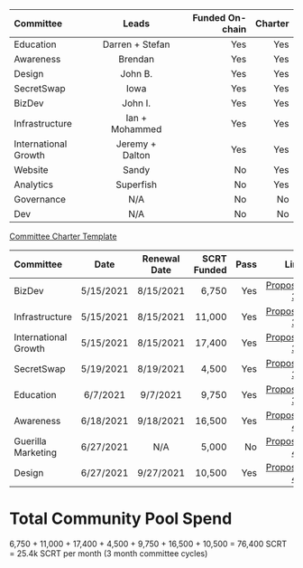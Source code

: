 | Committee | Leads | Funded On-chain | Charter |
| :---         |     :---:      |          ---: | ---: |
| Education   | Darren + Stefan    | Yes    |  Yes    | 
| Awareness   | Brendan    | Yes    |  Yes    | 
| Design   | John B.     | Yes    |  Yes    | 
| SecretSwap   | Iowa    | Yes    |  Yes    | 
| BizDev  | John I.    | Yes    |  Yes    | 
| Infrastructure  | Ian + Mohammed   | Yes    |  Yes    | 
| International Growth  | Jeremy + Dalton    | Yes    |  Yes    | 
| Website   | Sandy | No    |  Yes    | 
| Analytics  | Superfish   | No   |  Yes    | 
| Governance | N/A   | No   |  No   | 
| Dev | N/A   | No   |  No   | 

[Committee Charter Template](https://docs.google.com/document/d/1vEq_BD6wOqVbFCbBcdVJ7XdSnjsECXXOVpsMb0r5bLw/edit?usp=sharing)

| Committee | Date | Renewal Date | SCRT Funded | Pass | Link |
| :---         |     :---:      |  :---:      |          ---: | ---: | ---: |
| BizDev| 5/15/2021 | 8/15/2021 | 6,750 | Yes |  [Proposal 34](https://secretnodes.com/secret/chains/secret-2/governance/proposals/34) |
| Infrastructure| 5/15/2021| 8/15/2021 | 11,000 | Yes| [Proposal 35](https://secretnodes.com/secret/chains/secret-2/governance/proposals/35)| 
| International Growth | 5/15/2021 | 8/15/2021 |  17,400| Yes | [Proposal 36](https://secretnodes.com/secret/chains/secret-2/governance/proposals/36)| 
| SecretSwap| 5/19/2021| 8/19/2021 | 4,500 | Yes| [Proposal 37](https://secretnodes.com/secret/chains/secret-2/governance/proposals/37)| 
| Education | 6/7/2021| 9/7/2021 | 9,750 | Yes| [Proposal 38](https://secretnodes.com/secret/chains/secret-2/governance/proposals/38)| 
| Awareness| 6/18/2021| 9/18/2021 | 16,500 | Yes| [Proposal 40](https://secretnodes.com/secret/chains/secret-2/governance/proposals/40)| 
| Guerilla Marketing| 6/27/2021| N/A |  5,000 | No| [Proposal 41](https://secretnodes.com/secret/chains/secret-2/governance/proposals/41)| 
| Design| 6/27/2021| 9/27/2021| 10,500 | Yes| [Proposal 42](https://secretnodes.com/secret/chains/secret-2/governance/proposals/42)| 



# Total Community Pool Spend
6,750 + 11,000 + 17,400 + 4,500 + 9,750 + 16,500 + 10,500 = 76,400 SCRT = 25.4k SCRT per month (3 month committee cycles)



